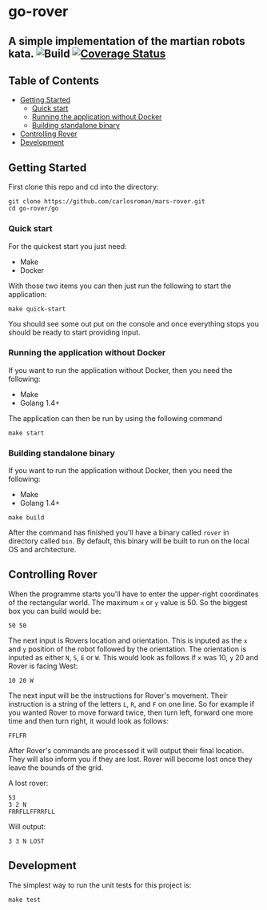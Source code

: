 # go-rover
A simple implementation of the martian robots kata.
![Build](https://github.com/carlosroman/go-rover/workflows/Run%20tests/badge.svg)
[![Coverage Status](https://coveralls.io/repos/github/carlosroman/go-rover/badge.svg?branch=main)](https://coveralls.io/github/carlosroman/go-rover?branch=master)
---

## Table of Contents

- [Getting Started](#getting-started)
    - [Quick start](#quick-start)
    - [Running the application without Docker](#running-the-application-without-docker)
    - [Building standalone binary](#building-standalone-binary)
- [Controlling Rover](#controlling-rover)
- [Development](#development)

## Getting Started

First clone this repo and cd into the directory:

```
git clone https://github.com/carlosroman/mars-rover.git
cd go-rover/go
```

### Quick start

For the quickest start you just need:

* Make
* Docker

With those two items you can then just run the following to start the application:

```
make quick-start
```

You should see some out put on the console and once everything stops you should be ready to start providing input.

### Running the application without Docker

If you want to run the application without Docker, then you need the following:

* Make
* Golang 1.4+

The application can then be run by using the following command

```
make start
```

### Building standalone binary

If you want to run the application without Docker, then you need the following:

* Make
* Golang 1.4+

```
make build
```

After the command has finished you'll have a binary called `rover` in directory called `bin`.
By default, this binary will be built to run on the local OS and architecture.

## Controlling Rover

When the programme starts you'll have to enter the upper-right coordinates of the rectangular world.
The maximum `x` or `y` value is 50.
So the biggest box you can build would be:

```
50 50
```

The next input is Rovers location and orientation.
This is inputed as the `x` and `y` position of the robot followed by the orientation.
The orientation is inputed as either `N`, `S`, `E` or `W`.
This would look as follows if `x` was 10, `y` 20 and Rover is facing West:

```
10 20 W
```

The next input will be the instructions for Rover's movement.
Their instruction is a string of the letters `L`, `R`, and `F` on one line.
So for example if you wanted Rover to move forward twice, then turn left, forward one more time and then turn right, it would look as follows:

```
FFLFR
```

After Rover's commands are processed it will output their final location.
They will also inform you if they are lost.
Rover will become lost once they leave the bounds of the grid.

A lost rover:

```
53
3 2 N
FRRFLLFFRRFLL
```

Will output:

```
3 3 N LOST
```

## Development

The simplest way to run the unit tests for this project is:

```
make test
```
